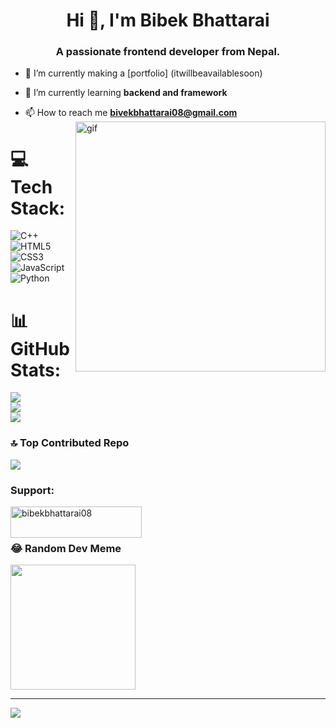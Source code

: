<h1 align="center">Hi 👋, I'm Bibek Bhattarai</h1>
<h3 align="center">A passionate frontend developer from Nepal.</h3>

- 🔭 I’m currently making a [portfolio] (itwillbeavailablesoon)

- 🌱 I’m currently learning **backend and framework**

- 📫 How to reach me **bivekbhattarai08@gmail.com**
<img src="![image](https://github.com/BibekBhattarai08/BibekBhattarai08/assets/161472634/449e6fdf-272b-4cca-9c0e-6b3b276604e2)
" align="right" alt="gif" width="400">


# 💻 Tech Stack:
![C++](https://img.shields.io/badge/c++-%2300599C.svg?style=for-the-badge&logo=c%2B%2B&logoColor=white) ![HTML5](https://img.shields.io/badge/html5-%23E34F26.svg?style=for-the-badge&logo=html5&logoColor=white) ![CSS3](https://img.shields.io/badge/css3-%231572B6.svg?style=for-the-badge&logo=css3&logoColor=white) ![JavaScript](https://img.shields.io/badge/javascript-%23323330.svg?style=for-the-badge&logo=javascript&logoColor=%23F7DF1E) ![Python](https://img.shields.io/badge/python-3670A0?style=for-the-badge&logo=python&logoColor=ffdd54)
# 📊 GitHub Stats:
![](https://github-readme-stats.vercel.app/api?username=BibekBhattarai08&theme=dark&hide_border=false&include_all_commits=false&count_private=false)<br/>
![](https://github-readme-streak-stats.herokuapp.com/?user=BibekBhattarai08&theme=dark&hide_border=false)<br/>
![](https://github-readme-stats.vercel.app/api/top-langs/?username=BibekBhattarai08&theme=dark&hide_border=false&include_all_commits=false&count_private=false&layout=compact)

### 🔝 Top Contributed Repo
![](https://github-contributor-stats.vercel.app/api?username=BibekBhattarai08&limit=5&theme=dark&combine_all_yearly_contributions=true)
<h3 align="left">Support:</h3>
<p><a href="https://www.buymeacoffee.com/bibekbhattarai08"> <img align="left" src="https://cdn.buymeacoffee.com/buttons/v2/default-yellow.png" height="50" width="210" alt="bibekbhattarai08" /></a></p><br><br>

### 😂 Random Dev Meme
<img src='https://randommeme-five.vercel.app/' style="height: 200px;"/>

---
[![](https://visitcount.itsvg.in/api?id=BibekBhattarai08&icon=0&color=0)](https://visitcount.itsvg.in)

<!-- Proudly created with GPRM ( https://gprm.itsvg.in ) -->
